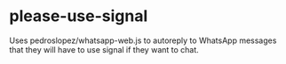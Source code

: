 # please-use-signal
Uses pedroslopez/whatsapp-web.js to autoreply to WhatsApp messages that they will have to use signal if they want to chat.
